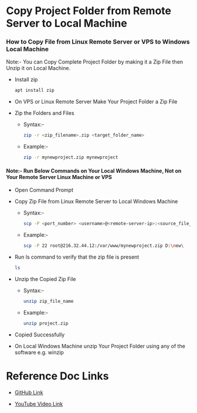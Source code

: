 # Copy Project Folder from Remote Server to Local Machine

### How to Copy File from Linux Remote Server or VPS to Windows Local Machine
Note:- You can Copy Complete Project Folder by making it a Zip File then Unzip it on Local Machine.

- Install zip

    ```sh
    apt install zip
    ```

- On VPS or Linux Remote Server Make Your Project Folder a Zip File

- Zip the Folders and Files

    - Syntax:- 

        ```sh
        zip -r <zip_filename>.zip <target_folder_name>
        ```


    - Example:- 

        ```sh
        zip -r mynewproject.zip mynewproject
        ```

#### Note:- Run Below Commands on Your Local Windows Machine, Not on Your Remote Server Linux Machine or VPS

- Open Command Prompt

- Copy Zip File from Linux Remote Server to Local Windows Machine

    - Syntax:-

        ```sh
        scp -P <port_number> <username>@<remote-server-ip>:<source_file_path> <destination_path>
        ```

    - Example:-

        ```sh
        scp -P 22 root@216.32.44.12:/var/www/mynewproject.zip D:\new\
        ```

- Run ls command to verify that the zip file is present

    ```sh
    ls
    ```

- Unzip the Copied Zip File

    - Syntax:-

        ```sh
        unzip zip_file_name
        ```

    - Example:-

        ```sh
        unzip project.zip
        ```

- Copied Successfully

- On Local Windows Machine unzip Your Project Folder using any of the software e.g. winzip

# Reference Doc Links

- [GitHub Link](https://github.com/geekyshow1/GeekyShowsNotes/blob/main/Copy_File_Win_Lin.md#how-to-copy-file-from-linux-remote-server-or-vps-to-windows-local-machine)

- [YouTube Video Link](https://youtu.be/X1tXV_hDTmQ?si=lwwVS7jSEqJV30Br)